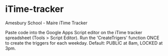 # iTime-tracker
Amesbury School - Maire iTime Tracker

Paste code into the Google Apps Script editor on the iTime tracker spreadsheet (Tools > Script Editor).
Run the 'CreateTrigers' function ONCE to create the triggers for each weekday. Default: PUBLIC at 8am, LOCKED at 3pm.

